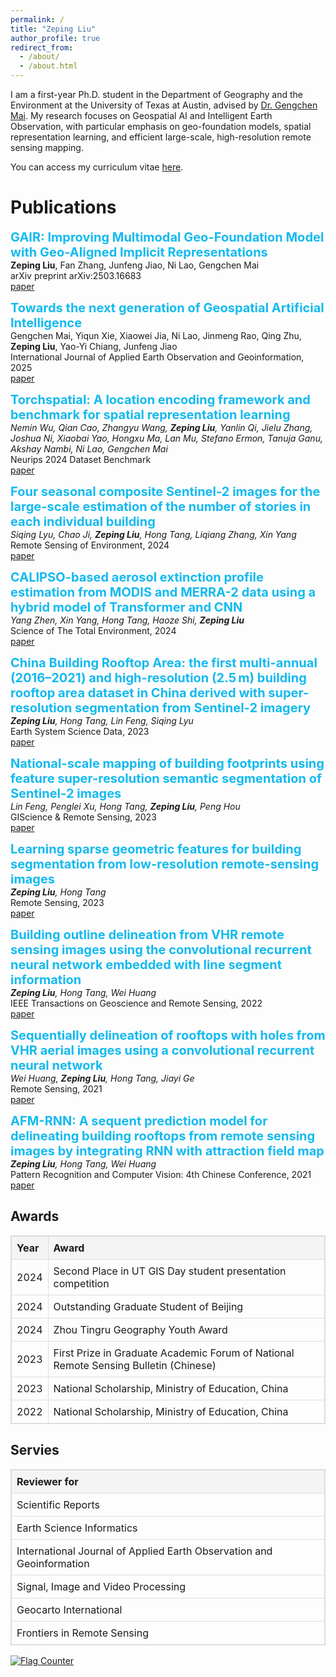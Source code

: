 ```yaml
---
permalink: /
title: "Zeping Liu"
author_profile: true
redirect_from: 
  - /about/
  - /about.html
---
```


I am a first-year Ph.D. student in the Department of Geography and the Environment at the University of Texas at Austin, advised by [Dr. Gengchen Mai](https://gengchenmai.github.io/). My research focuses on Geospatial AI and Intelligent Earth Observation, with particular emphasis on geo-foundation models, spatial representation learning, and efficient large-scale, high-resolution remote sensing mapping.

You can access my curriculum vitae [here](https://drive.google.com/file/d/1eQzVQG8wziwlJqVxce35biLFio1SaKTJ/view?usp=sharing).

Publications
======
<span style="color: #13baf0; font-size: 20px;"><b>GAIR: Improving Multimodal Geo-Foundation Model with Geo-Aligned Implicit Representations</b></span>  
**Zeping Liu**, Fan Zhang, Junfeng Jiao, Ni Lao, Gengchen Mai  
arXiv preprint arXiv:2503.16683  
[paper](https://arxiv.org/abs/2503.16683)

<span style="color: #13baf0; font-size: 20px;"><b>Towards the next generation of Geospatial Artificial Intelligence</b></span>  
Gengchen Mai, Yiqun Xie, Xiaowei Jia, Ni Lao, Jinmeng Rao, Qing Zhu, **Zeping Liu**, Yao-Yi Chiang, Junfeng Jiao  
International Journal of Applied Earth Observation and Geoinformation, 2025  
[paper](https://www.sciencedirect.com/science/article/pii/S1569843225000159)

<span style="color: #13baf0; font-size: 20px;"><b>Torchspatial: A location encoding framework and benchmark for spatial representation learning</b></span>  
_Nemin Wu, Qian Cao, Zhangyu Wang, **Zeping Liu**, Yanlin Qi, Jielu Zhang, Joshua Ni, Xiaobai Yao, Hongxu Ma, Lan Mu, Stefano Ermon, Tanuja Ganu, Akshay Nambi, Ni Lao, Gengchen Mai_  
Neurips 2024 Dataset Benchmark  
[paper](https://arxiv.org/abs/2406.15658)

<span style="color: #13baf0; font-size: 20px;"><b>Four seasonal composite Sentinel-2 images for the large-scale estimation of the number of stories in each individual building</b></span>  
_Siqing Lyu, Chao Ji, **Zeping Liu**, Hong Tang, Liqiang Zhang, Xin Yang_  
Remote Sensing of Environment, 2024  
[paper](https://www.sciencedirect.com/science/article/pii/S0034425724000282)

<span style="color: #13baf0; font-size: 20px;"><b>CALIPSO-based aerosol extinction profile estimation from MODIS and MERRA-2 data using a hybrid model of Transformer and CNN
</b></span>  
_Yang Zhen, Xin Yang, Hong Tang, Haoze Shi, **Zeping Liu**_  
Science of The Total Environment, 2024  
[paper](https://www.sciencedirect.com/science/article/pii/S0048969724065793)

<span style="color: #13baf0; font-size: 20px;"><b>China Building Rooftop Area: the first multi-annual (2016–2021) and high-resolution (2.5 m) building rooftop area dataset in China derived with super-resolution segmentation from Sentinel-2 imagery</b></span>  
_**Zeping Liu**, Hong Tang, Lin Feng, Siqing Lyu_  
Earth System Science Data, 2023  
[paper](https://essd.copernicus.org/articles/15/3547/2023/essd-15-3547-2023.html)

<span style="color: #13baf0; font-size: 20px;"><b>National-scale mapping of building footprints using feature super-resolution semantic segmentation of Sentinel-2 images</b></span>  
_Lin Feng, Penglei Xu, Hong Tang, **Zeping Liu**, Peng Hou_  
GIScience & Remote Sensing, 2023  
[paper](https://www.tandfonline.com/doi/pdf/10.1080/15481603.2023.2196154)

<span style="color: #13baf0; font-size: 20px;"><b>Learning sparse geometric features for building segmentation from low-resolution remote-sensing images</b></span>  
_**Zeping Liu**, Hong Tang_  
Remote Sensing, 2023  
[paper](https://www.mdpi.com/2072-4292/15/7/1741)

<span style="color: #13baf0; font-size: 20px;"><b>Building outline delineation from VHR remote sensing images using the convolutional recurrent neural network embedded with line segment information</b></span>  
_**Zeping Liu**, Hong Tang, Wei Huang_  
IEEE Transactions on Geoscience and Remote Sensing, 2022  
[paper](https://drive.google.com/file/d/1cV8hM7Ad_OOYLTwzjnpCml9QWrWJZeVn/view)

<span style="color: #13baf0; font-size: 20px;"><b>Sequentially delineation of rooftops with holes from VHR aerial images using a convolutional recurrent neural network</b></span>  
_Wei Huang, **Zeping Liu**, Hong Tang, Jiayi Ge_  
Remote Sensing, 2021  
[paper](https://drive.google.com/file/d/1cV8hM7Ad_OOYLTwzjnpCml9QWrWJZeVn/view)

<span style="color: #13baf0; font-size: 20px;"><b>AFM-RNN: A sequent prediction model for delineating building rooftops from remote sensing images by integrating RNN with attraction field map</b></span>  
_**Zeping Liu**, Hong Tang, Wei Huang_  
Pattern Recognition and Computer Vision: 4th Chinese Conference, 2021  
[paper](https://link.springer.com/chapter/10.1007/978-3-030-88007-1_39)

Awards
------
<table style="border-collapse: collapse; width: 100%; text-align: left; border: 1px solid #ddd;">
  <thead style="background-color: #f4f4f4;">
    <tr>
      <th style="padding: 8px; border: 1px solid #ddd;">Year</th>
      <th style="padding: 8px; border: 1px solid #ddd;">Award</th>
    </tr>
  </thead>
  <tbody>
    <tr>
      <td style="padding: 8px; border: 1px solid #ddd;">2024</td>
      <td style="padding: 8px; border: 1px solid #ddd;">Second Place in UT GIS Day student presentation competition</td>
    </tr>
    <tr>
      <td style="padding: 8px; border: 1px solid #ddd;">2024</td>
      <td style="padding: 8px; border: 1px solid #ddd;">Outstanding Graduate Student of Beijing</td>
    </tr>
    <tr>
      <td style="padding: 8px; border: 1px solid #ddd;">2024</td>
      <td style="padding: 8px; border: 1px solid #ddd;">Zhou Tingru Geography Youth Award</td>
    </tr>
    <tr>
      <td style="padding: 8px; border: 1px solid #ddd;">2023</td>
      <td style="padding: 8px; border: 1px solid #ddd;">First Prize in Graduate Academic Forum of National Remote Sensing Bulletin (Chinese)</td>
    </tr>
    <tr>
      <td style="padding: 8px; border: 1px solid #ddd;">2023</td>
      <td style="padding: 8px; border: 1px solid #ddd;">National Scholarship, Ministry of Education, China</td>
    </tr>
    <tr>
      <td style="padding: 8px; border: 1px solid #ddd;">2022</td>
      <td style="padding: 8px; border: 1px solid #ddd;">National Scholarship, Ministry of Education, China</td>
    </tr>
  </tbody>
</table>


Servies
------
<table style="border-collapse: collapse; width: 100%; text-align: left; border: 1px solid #ddd;">
  <thead style="background-color: #f4f4f4;">
    <tr>
      <th style="padding: 8px; border: 1px solid #ddd;">Reviewer for</th>
    </tr>
  </thead>
  <tbody>
    <tr>
      <td style="padding: 8px; border: 1px solid #ddd;">Scientific Reports</td>
    </tr>
    <tr>
      <td style="padding: 8px; border: 1px solid #ddd;">Earth Science Informatics</td>
    </tr>
    <tr>
      <td style="padding: 8px; border: 1px solid #ddd;">International Journal of Applied Earth Observation and Geoinformation</td>
    </tr>
    <tr>
      <td style="padding: 8px; border: 1px solid #ddd;">Signal, Image and Video Processing</td>
    </tr>
    <tr>
      <td style="padding: 8px; border: 1px solid #ddd;">Geocarto International</td>
    </tr>
    <tr>
      <td style="padding: 8px; border: 1px solid #ddd;">Frontiers in Remote Sensing</td>
    </tr>
  </tbody>
</table>

<a href="https://info.flagcounter.com/JzHz"><img src="https://s01.flagcounter.com/map/JzHz/size_m/txt_000000/border_CCCCCC/pageviews_0/viewers_0/flags_0/" alt="Flag Counter" border="0"></a>





